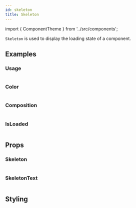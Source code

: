 ```yaml
---
id: skeleton
title: Skeleton
---
```


import { ComponentTheme } from '../src/components';

`Skeleton` is used to display the loading state of a component.

## Examples

### Usage

```ComponentSnackPlayer path=components,composites,Skeleton,Basic.tsx

```

### Color

```ComponentSnackPlayer path=components,composites,Skeleton,Color.tsx

```

### Composition

```ComponentSnackPlayer path=components,composites,Skeleton,Composition.tsx

```

### IsLoaded

```ComponentSnackPlayer path=components,composites,Skeleton,isLoaded.tsx

```

## Props

### Skeleton

```ComponentPropTable path=composites,Skeleton,Skeleton.tsx

```

### SkeletonText

```ComponentPropTable path=composites,Skeleton,SkeletonText.tsx

```

## Styling

<ComponentTheme name="skeleton" />

